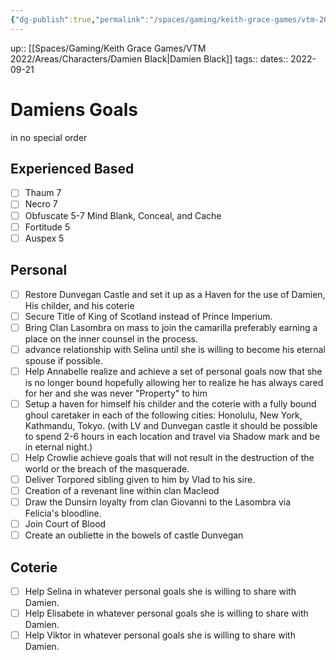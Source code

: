 ```yaml
---
{"dg-publish":true,"permalink":"/spaces/gaming/keith-grace-games/vtm-2022/areas/notes/damiens-goals/","dgHomeLink":true,"dgPassFrontmatter":true}
---
```


up:: [[Spaces/Gaming/Keith Grace Games/VTM 2022/Areas/Characters/Damien Black|Damien Black]]
tags:: 
dates:: 2022-09-21

# Damiens Goals


in no special order
## Experienced Based
- [ ] Thaum 7
- [ ] Necro 7
- [ ] Obfuscate 5-7 Mind Blank, Conceal, and Cache
- [ ] Fortitude 5
- [ ] Auspex 5

## Personal
- [ ] Restore Dunvegan Castle and set it up as a Haven for the use of Damien, His childer, and his coterie 
- [ ] Secure Title of King of Scotland instead of Prince Imperium.
- [ ] Bring Clan Lasombra on mass to join the camarilla preferably earning a place on the inner counsel in the process.
- [ ] advance relationship with Selina until she is willing to become his eternal spouse if possible.
- [ ] Help Annabelle realize and achieve a set of personal goals now that she is no longer bound hopefully allowing her to realize he has always cared for her and she was never "Property" to him
- [ ] Setup a haven for himself his childer and the coterie with a fully bound ghoul caretaker in each of the following cities: Honolulu, New York, Kathmandu, Tokyo. (with LV and Dunvegan castle it should be possible to spend 2-6 hours in each location and travel via Shadow mark and be in eternal night.)
- [ ] Help Crowlie achieve goals that will not result in the destruction of the world or the breach of the masquerade. 
- [ ] Deliver Torpored sibling given to him by Vlad to his sire.
- [ ] Creation of a revenant line within clan Macleod
- [ ] Draw the Dunsirn loyalty from clan Giovanni to the Lasombra via Felicia's bloodline. 
- [ ] Join Court of Blood
- [ ] Create an oubliette in the bowels of castle Dunvegan 

## Coterie
- [ ] Help Selina in whatever personal goals she is willing to share with Damien.
- [ ] Help Elisabete in whatever personal goals she is willing to share with Damien.
- [ ] Help Viktor in whatever personal goals she is willing to share with Damien.
